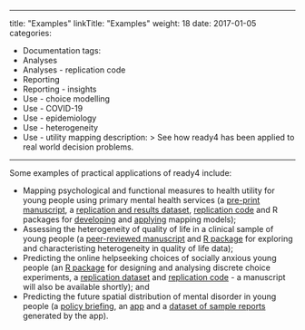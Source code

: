 
---
title: "Examples"
linkTitle: "Examples"
weight: 18
date: 2017-01-05
categories: 
- Documentation
tags: 
- Analyses
- Analyses - replication code
- Reporting
- Reporting - insights
- Use - choice modelling
- Use - COVID-19
- Use - epidemiology
- Use - heterogeneity
- Use - utility mapping
description: >
  See how ready4 has been applied to real world decision problems.
---

Some examples of practical applications of ready4 include:

- Mapping psychological and functional measures to health utility for young people using primary mental health services (a [pre-print manuscript](https://doi.org/10.1101/2021.07.07.21260129), a [replication and results dataset](https://doi.org/10.7910/DVN/DKDIB0), [replication code](/docs/analyses/replication-code/map-utility/) and R packages for [developing](https://ready4-dev.github.io/TTU/) and [applying](https://ready4-dev.github.io/youthu/) mapping models);
- Assessing the heterogeneity of quality of life in a clinical sample of young people (a [peer-reviewed manuscript](https://doi.org/10.1017/s2045796022000427) and [R package](https://ready4-dev.github.io/heterodox/) for exploring and characteristing heterogeneity in quality of life data); 
- Predicting the online helpseeking choices of socially anxious young people (an [R package](https://ready4-dev.github.io/mychoice/articles/mychoice.html) for designing and analysing discrete choice experiments, a [replication dataset](https://doi.org/10.7910/DVN/VGPIPS) and [replication code](/docs/analyses/replication-code/model-choice/) - a manuscript will also be available shortly); and
- Predicting the future spatial distribution of mental disorder in young people (a [policy briefing](../../blog/2021/02/18/modelling-the-mental-health-impacts-of-covid-19/), an [app](../analyses/decision-aids/springtides-app/) and a [dataset of sample reports](https://doi.org/10.7910/DVN/V3OKZV) generated by the app).


